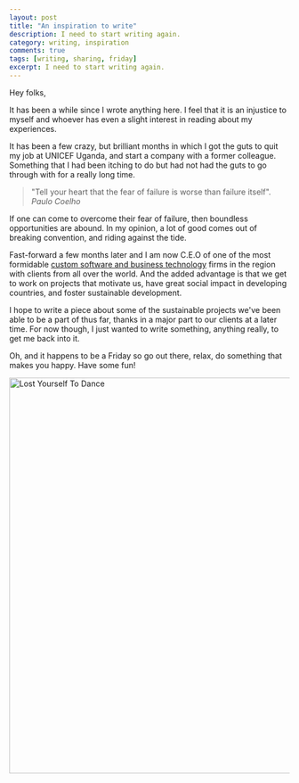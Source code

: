 ```yaml
---
layout: post
title: "An inspiration to write"
description: I need to start writing again.
category: writing, inspiration
comments: true
tags: [writing, sharing, friday]
excerpt: I need to start writing again.
---
```


Hey folks,

It has been a while since I wrote anything here. I feel that it is an injustice to myself and whoever has even a slight interest in reading about my experiences.

It has been a few crazy, but brilliant months in which I got the guts to quit my job at UNICEF Uganda, and start a company with a former colleague. Something that I had been itching to do but had not had the guts to go through with for a really long time.

<blockquote>"Tell your heart that the fear of failure is worse than failure itself". <cite>Paulo Coelho</cite></blockquote>

If one can come to overcome their fear of failure, then boundless opportunities are abound. In my opinion, a lot of good comes out of breaking convention, and riding against the tide.

Fast-forward a few months later and I am now C.E.O of one of the most formidable <a href="http://sparkpl.ug" target="_blank">custom software and business technology</a> firms in the region with clients from all over the world. And the added advantage is that we get to work on projects that motivate us, have great social impact in developing countries, and foster sustainable development.

I hope to write a piece about some of the sustainable projects we've been able to be a part of thus far, thanks in a major part to our clients at a later time. For now though, I just wanted to write something, anything really, to get me back into it.

Oh, and it happens to be a Friday so go out there, relax, do something that makes you happy. Have some fun!

<img src="http://octodex.github.com/images/daftpunktocat-thomas.gif" width="710px" alt="Lost Yourself To Dance">
